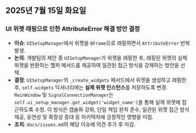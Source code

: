 
## 2025년 7월 15일 화요일

### UI 위젯 래핑으로 인한 AttributeError 해결 방안 결정
- **이슈**: `UISetupManager`에서 위젯을 `QFrame`으로 래핑하면서 `AttributeError` 반복 발생.
- **논의**: 개발팀의 제안 중 `UISetupManager`가 위젯을 래핑한 후, 래핑된 위젯의 실제 위젯을 반환하는 헬퍼 메서드를 제공하여 일관된 접근 방식을 강제하는 방안을 선택.
- **결정**: `UISetupManager`의 `_create_widgets` 메서드에서 위젯을 생성하고 래핑한 후, `self.widgets` 딕셔너리에는 **실제 위젯 인스턴스**를 저장하도록 변경. `MainWindow` 및 `SignalConnectionManager`는 `self.ui_setup_manager.get_widget('widget_name')`을 통해 실제 위젯에 접근하도록 수정. 이 방식은 캡슐화 강화, 단일 책임 원칙 준수, 일관된 위젯 접근 방식 제공, 유연성 및 확장성 증대 등 아키텍처에 긍정적인 영향을 미침.
- **조치**: `docs/issues.md`의 해당 이슈에 의견 추가 후 마감.

